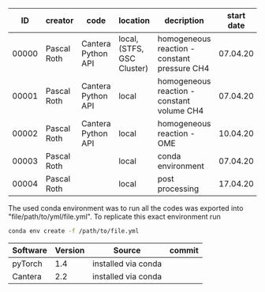 | ID    | creator     | code               | location                   | decription                                   | start date | end date |
|-------|-------------|--------------------|----------------------------|----------------------------------------------|------------|----------|
| 00000 | Pascal Roth | Cantera Python API | local, (STFS, GSC Cluster) | homogeneous reaction - constant pressure CH4 | 07.04.20   | ...      |
| 00001 | Pascal Roth | Cantera Python API | local                      | homogeneous reaction - constant volume CH4   | 07.04.20   | ...      |
| 00002 | Pascal Roth | Cantera Python API | local                      | homogeneous reaction - OME                   | 10.04.20   | ...      |
| 00003 | Pascal Roth |                    | local                      | conda environment                            | 07.04.20   | ...      |
| 00004 | Pascal Roth |                    | local                      | post processing                              | 17.04.20   | ...      |

The used conda environment was to run all the codes was exported into "file/path/to/yml/file.yml".
To replicate this exact environment run 
```bash
conda env create -f /path/to/file.yml
```

| Software | Version | Source              | commit |
|----------|---------|---------------------|--------|
| pyTorch  | 1.4     | installed via conda |        |
| Cantera  | 2.2     | installed via conda |        |
